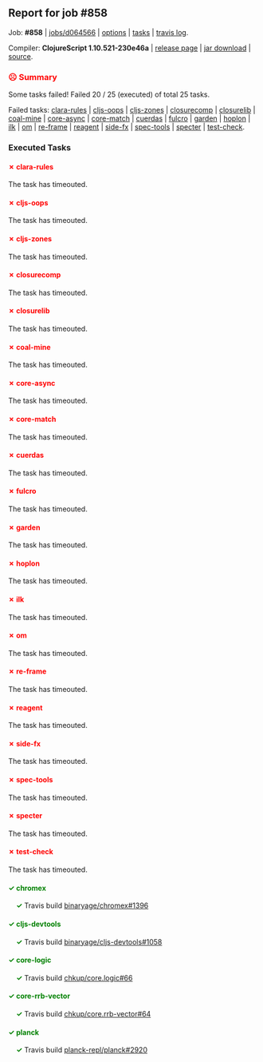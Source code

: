 ## Report for job #858

Job: **#858** | [jobs/d064566](https://github.com/cljs-oss/canary/commit/d064566e29ef70dcd57b93e540d79ec48690a609) | [options](options.edn) | [tasks](tasks.edn) | [travis log](https://travis-ci.org/cljs-oss/canary/builds/512374266).

Compiler: **ClojureScript 1.10.521-230e46a** | [release page](https://github.com/cljs-oss/canary/releases/tag/r1.10.521-230e46a) | [jar download](https://github.com/cljs-oss/canary/releases/download/r1.10.521-230e46a/clojurescript-1.10.521-230e46a.jar) | [source](https://github.com/clojure/clojurescript/commit/230e46aee2c9b76e426e85865ab8930c4c26e14f).

### <b style='color:red'>☹ Summary</b>

Some tasks failed! Failed 20 / 25 (executed) of total 25 tasks.

Failed tasks: [clara-rules](#-clara-rules) | [cljs-oops](#-cljs-oops) | [cljs-zones](#-cljs-zones) | [closurecomp](#-closurecomp) | [closurelib](#-closurelib) | [coal-mine](#-coal-mine) | [core-async](#-core-async) | [core-match](#-core-match) | [cuerdas](#-cuerdas) | [fulcro](#-fulcro) | [garden](#-garden) | [hoplon](#-hoplon) | [ilk](#-ilk) | [om](#-om) | [re-frame](#-re-frame) | [reagent](#-reagent) | [side-fx](#-side-fx) | [spec-tools](#-spec-tools) | [specter](#-specter) | [test-check](#-test-check).

### Executed Tasks

#### <b style='color:red'>&#x2717; clara-rules</b>
The task has timeouted.

#### <b style='color:red'>&#x2717; cljs-oops</b>
The task has timeouted.

#### <b style='color:red'>&#x2717; cljs-zones</b>
The task has timeouted.

#### <b style='color:red'>&#x2717; closurecomp</b>
The task has timeouted.

#### <b style='color:red'>&#x2717; closurelib</b>
The task has timeouted.

#### <b style='color:red'>&#x2717; coal-mine</b>
The task has timeouted.

#### <b style='color:red'>&#x2717; core-async</b>
The task has timeouted.

#### <b style='color:red'>&#x2717; core-match</b>
The task has timeouted.

#### <b style='color:red'>&#x2717; cuerdas</b>
The task has timeouted.

#### <b style='color:red'>&#x2717; fulcro</b>
The task has timeouted.

#### <b style='color:red'>&#x2717; garden</b>
The task has timeouted.

#### <b style='color:red'>&#x2717; hoplon</b>
The task has timeouted.

#### <b style='color:red'>&#x2717; ilk</b>
The task has timeouted.

#### <b style='color:red'>&#x2717; om</b>
The task has timeouted.

#### <b style='color:red'>&#x2717; re-frame</b>
The task has timeouted.

#### <b style='color:red'>&#x2717; reagent</b>
The task has timeouted.

#### <b style='color:red'>&#x2717; side-fx</b>
The task has timeouted.

#### <b style='color:red'>&#x2717; spec-tools</b>
The task has timeouted.

#### <b style='color:red'>&#x2717; specter</b>
The task has timeouted.

#### <b style='color:red'>&#x2717; test-check</b>
The task has timeouted.

#### <b style='color:green'>&#x2713; chromex</b>
&nbsp;&nbsp;&nbsp;&nbsp;<b style='color:green'>&#x2713;</b> Travis build [binaryage/chromex#1396](https://travis-ci.org/binaryage/chromex/builds/512392485)<br>

#### <b style='color:green'>&#x2713; cljs-devtools</b>
&nbsp;&nbsp;&nbsp;&nbsp;<b style='color:green'>&#x2713;</b> Travis build [binaryage/cljs-devtools#1058](https://travis-ci.org/binaryage/cljs-devtools/builds/512392493)<br>

#### <b style='color:green'>&#x2713; core-logic</b>
&nbsp;&nbsp;&nbsp;&nbsp;<b style='color:green'>&#x2713;</b> Travis build [chkup/core.logic#66](https://travis-ci.org/chkup/core.logic/builds/512392532)<br>

#### <b style='color:green'>&#x2713; core-rrb-vector</b>
&nbsp;&nbsp;&nbsp;&nbsp;<b style='color:green'>&#x2713;</b> Travis build [chkup/core.rrb-vector#64](https://travis-ci.org/chkup/core.rrb-vector/builds/512392612)<br>

#### <b style='color:green'>&#x2713; planck</b>
&nbsp;&nbsp;&nbsp;&nbsp;<b style='color:green'>&#x2713;</b> Travis build [planck-repl/planck#2920](https://travis-ci.org/planck-repl/planck/builds/512392738)<br>